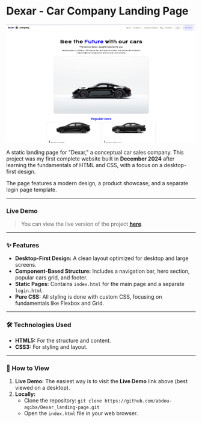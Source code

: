 # Dexar - Car Company Landing Page

<img src="assets/md/Dexar_landing_page.png" alt="Dexar Project Screenshot" width="600"/>

A static landing page for "Dexar," a conceptual car sales company. This project was my first complete website built in **December 2024** after learning the fundamentals of HTML and CSS, with a focus on a desktop-first design.

The page features a modern design, a product showcase, and a separate login page template.

---

### Live Demo

> You can view the live version of the project **[here](https://abdou-agiba.github.io/Dexar_landing-page/ )**.

---

### ✨ Features

-   **Desktop-First Design:** A clean layout optimized for desktop and large screens.
-   **Component-Based Structure:** Includes a navigation bar, hero section, popular cars grid, and footer.
-   **Static Pages:** Contains `index.html` for the main page and a separate `login.html`.
-   **Pure CSS:** All styling is done with custom CSS, focusing on fundamentals like Flexbox and Grid.

---

### 🛠️ Technologies Used

-   **HTML5:** For the structure and content.
-   **CSS3:** For styling and layout.

---

### 🚀 How to View

1.  **Live Demo:** The easiest way is to visit the **Live Demo** link above (best viewed on a desktop).
2.  **Locally:**
    -   Clone the repository: `git clone https://github.com/abdou-agiba/Dexar_landing-page.git`
    -   Open the `index.html` file in your web browser.
